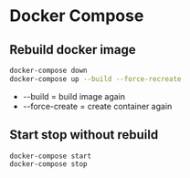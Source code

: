 # Docker Compose

## Rebuild docker image

```bash
docker-compose down 
docker-compose up --build --force-recreate
```
* --build           = build image again
* --force-create    = create container again

## Start stop without rebuild

```bash
docker-compose start
docker-compose stop
```
